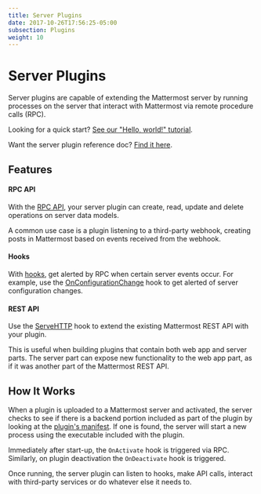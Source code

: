 ```yaml
---
title: Server Plugins
date: 2017-10-26T17:56:25-05:00
subsection: Plugins
weight: 10
---
```


# Server Plugins

Server plugins are capable of extending the Mattermost server by running processes on the server that interact with Mattermost via remote procedure calls (RPC).

Looking for a quick start? [See our "Hello, world!" tutorial](/extend/plugins/server/hello-world/).

Want the server plugin reference doc? [Find it here](/extend/plugins/server/reference/).

## Features

#### RPC API

With the [RPC API](/extend/plugins/server/reference/#API), your server plugin can create, read, update and delete operations on server data models.

A common use case is a plugin listening to a third-party webhook, creating posts in Mattermost based on events received from the webhook.

#### Hooks

With [hooks](/extend/plugins/server/reference/#Hooks), get alerted by RPC when certain server events occur. For example, use the [OnConfigurationChange](/extend/plugins/server/reference/#Hooks.OnConfigurationChange) hook to get alerted of server configuration changes.

#### REST API

Use the [ServeHTTP](/extend/plugins/server/reference/#Hooks.ServeHTTP) hook to extend the existing Mattermost REST API with your plugin.

This is useful when building plugins that contain both web app and server parts. The server part can expose new functionality to the web app part, as if it was another part of the Mattermost REST API.

## How It Works

When a plugin is uploaded to a Mattermost server and activated, the server checks to see if there is a backend portion included as part of the plugin by looking at the [plugin's manifest](/extend/plugins/manifest-reference/). If one is found, the server will start a new process using the executable included with the plugin.

Immediately after start-up, the `OnActivate` hook is triggered via RPC. Similarly, on plugin deactivation the `OnDeactivate` hook is triggered.

Once running, the server plugin can listen to hooks, make API calls, interact with third-party services or do whatever else it needs to.
